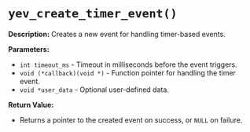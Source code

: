 # `yev_create_timer_event()`

**Description:**
Creates a new event for handling timer-based events.

**Parameters:**
- `int timeout_ms` - Timeout in milliseconds before the event triggers.
- `void (*callback)(void *)` - Function pointer for handling the timer event.
- `void *user_data` - Optional user-defined data.

**Return Value:**
- Returns a pointer to the created event on success, or `NULL` on failure.
